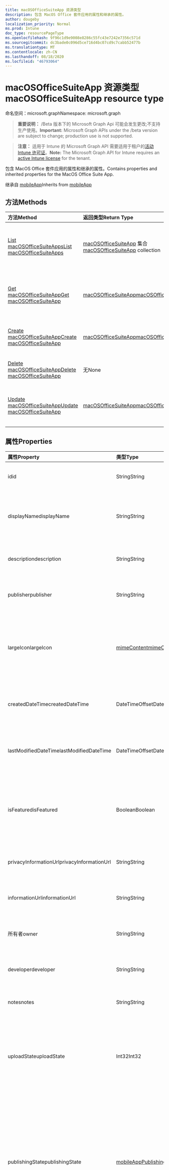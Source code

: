 ```yaml
---
title: macOSOfficeSuiteApp 资源类型
description: 包含 MacOS Office 套件应用的属性和继承的属性。
author: dougeby
localization_priority: Normal
ms.prod: Intune
doc_type: resourcePageType
ms.openlocfilehash: 9f96c1d9e9008e8286c55fc43e7242e7356c571d
ms.sourcegitcommit: dc3bade0c096d5ce716d4bc07cd9c7cabb52477b
ms.translationtype: MT
ms.contentlocale: zh-CN
ms.lasthandoff: 08/18/2020
ms.locfileid: "46793064"
---
```

# <a name="macosofficesuiteapp-resource-type"></a><span data-ttu-id="5d927-103">macOSOfficeSuiteApp 资源类型</span><span class="sxs-lookup"><span data-stu-id="5d927-103">macOSOfficeSuiteApp resource type</span></span>

<span data-ttu-id="5d927-104">命名空间：microsoft.graph</span><span class="sxs-lookup"><span data-stu-id="5d927-104">Namespace: microsoft.graph</span></span>

> <span data-ttu-id="5d927-105">**重要说明：** /Beta 版本下的 Microsoft Graph Api 可能会发生更改;不支持生产使用。</span><span class="sxs-lookup"><span data-stu-id="5d927-105">**Important:** Microsoft Graph APIs under the /beta version are subject to change; production use is not supported.</span></span>

> <span data-ttu-id="5d927-106">**注意：** 适用于 Intune 的 Microsoft Graph API 需要适用于租户的[活动 Intune 许可证](https://go.microsoft.com/fwlink/?linkid=839381)。</span><span class="sxs-lookup"><span data-stu-id="5d927-106">**Note:** The Microsoft Graph API for Intune requires an [active Intune license](https://go.microsoft.com/fwlink/?linkid=839381) for the tenant.</span></span>

<span data-ttu-id="5d927-107">包含 MacOS Office 套件应用的属性和继承的属性。</span><span class="sxs-lookup"><span data-stu-id="5d927-107">Contains properties and inherited properties for the MacOS Office Suite App.</span></span>


<span data-ttu-id="5d927-108">继承自 [mobileApp](../resources/intune-shared-mobileapp.md)</span><span class="sxs-lookup"><span data-stu-id="5d927-108">Inherits from [mobileApp](../resources/intune-shared-mobileapp.md)</span></span>

## <a name="methods"></a><span data-ttu-id="5d927-109">方法</span><span class="sxs-lookup"><span data-stu-id="5d927-109">Methods</span></span>
|<span data-ttu-id="5d927-110">方法</span><span class="sxs-lookup"><span data-stu-id="5d927-110">Method</span></span>|<span data-ttu-id="5d927-111">返回类型</span><span class="sxs-lookup"><span data-stu-id="5d927-111">Return Type</span></span>|<span data-ttu-id="5d927-112">说明</span><span class="sxs-lookup"><span data-stu-id="5d927-112">Description</span></span>|
|:---|:---|:---|
|[<span data-ttu-id="5d927-113">List macOSOfficeSuiteApps</span><span class="sxs-lookup"><span data-stu-id="5d927-113">List macOSOfficeSuiteApps</span></span>](../api/intune-apps-macosofficesuiteapp-list.md)|<span data-ttu-id="5d927-114">[macOSOfficeSuiteApp](../resources/intune-apps-macosofficesuiteapp.md) 集合</span><span class="sxs-lookup"><span data-stu-id="5d927-114">[macOSOfficeSuiteApp](../resources/intune-apps-macosofficesuiteapp.md) collection</span></span>|<span data-ttu-id="5d927-115">列出 [macOSOfficeSuiteApp](../resources/intune-apps-macosofficesuiteapp.md) 对象的属性和关系。</span><span class="sxs-lookup"><span data-stu-id="5d927-115">List properties and relationships of the [macOSOfficeSuiteApp](../resources/intune-apps-macosofficesuiteapp.md) objects.</span></span>|
|[<span data-ttu-id="5d927-116">Get macOSOfficeSuiteApp</span><span class="sxs-lookup"><span data-stu-id="5d927-116">Get macOSOfficeSuiteApp</span></span>](../api/intune-apps-macosofficesuiteapp-get.md)|[<span data-ttu-id="5d927-117">macOSOfficeSuiteApp</span><span class="sxs-lookup"><span data-stu-id="5d927-117">macOSOfficeSuiteApp</span></span>](../resources/intune-apps-macosofficesuiteapp.md)|<span data-ttu-id="5d927-118">读取 [macOSOfficeSuiteApp](../resources/intune-apps-macosofficesuiteapp.md) 对象的属性和关系。</span><span class="sxs-lookup"><span data-stu-id="5d927-118">Read properties and relationships of the [macOSOfficeSuiteApp](../resources/intune-apps-macosofficesuiteapp.md) object.</span></span>|
|[<span data-ttu-id="5d927-119">Create macOSOfficeSuiteApp</span><span class="sxs-lookup"><span data-stu-id="5d927-119">Create macOSOfficeSuiteApp</span></span>](../api/intune-apps-macosofficesuiteapp-create.md)|[<span data-ttu-id="5d927-120">macOSOfficeSuiteApp</span><span class="sxs-lookup"><span data-stu-id="5d927-120">macOSOfficeSuiteApp</span></span>](../resources/intune-apps-macosofficesuiteapp.md)|<span data-ttu-id="5d927-121">创建新的 [macOSOfficeSuiteApp](../resources/intune-apps-macosofficesuiteapp.md) 对象。</span><span class="sxs-lookup"><span data-stu-id="5d927-121">Create a new [macOSOfficeSuiteApp](../resources/intune-apps-macosofficesuiteapp.md) object.</span></span>|
|[<span data-ttu-id="5d927-122">Delete macOSOfficeSuiteApp</span><span class="sxs-lookup"><span data-stu-id="5d927-122">Delete macOSOfficeSuiteApp</span></span>](../api/intune-apps-macosofficesuiteapp-delete.md)|<span data-ttu-id="5d927-123">无</span><span class="sxs-lookup"><span data-stu-id="5d927-123">None</span></span>|<span data-ttu-id="5d927-124">删除 [macOSOfficeSuiteApp](../resources/intune-apps-macosofficesuiteapp.md)。</span><span class="sxs-lookup"><span data-stu-id="5d927-124">Deletes a [macOSOfficeSuiteApp](../resources/intune-apps-macosofficesuiteapp.md).</span></span>|
|[<span data-ttu-id="5d927-125">Update macOSOfficeSuiteApp</span><span class="sxs-lookup"><span data-stu-id="5d927-125">Update macOSOfficeSuiteApp</span></span>](../api/intune-apps-macosofficesuiteapp-update.md)|[<span data-ttu-id="5d927-126">macOSOfficeSuiteApp</span><span class="sxs-lookup"><span data-stu-id="5d927-126">macOSOfficeSuiteApp</span></span>](../resources/intune-apps-macosofficesuiteapp.md)|<span data-ttu-id="5d927-127">更新 [macOSOfficeSuiteApp](../resources/intune-apps-macosofficesuiteapp.md) 对象的属性。</span><span class="sxs-lookup"><span data-stu-id="5d927-127">Update the properties of a [macOSOfficeSuiteApp](../resources/intune-apps-macosofficesuiteapp.md) object.</span></span>|

## <a name="properties"></a><span data-ttu-id="5d927-128">属性</span><span class="sxs-lookup"><span data-stu-id="5d927-128">Properties</span></span>
|<span data-ttu-id="5d927-129">属性</span><span class="sxs-lookup"><span data-stu-id="5d927-129">Property</span></span>|<span data-ttu-id="5d927-130">类型</span><span class="sxs-lookup"><span data-stu-id="5d927-130">Type</span></span>|<span data-ttu-id="5d927-131">说明</span><span class="sxs-lookup"><span data-stu-id="5d927-131">Description</span></span>|
|:---|:---|:---|
|<span data-ttu-id="5d927-132">id</span><span class="sxs-lookup"><span data-stu-id="5d927-132">id</span></span>|<span data-ttu-id="5d927-133">String</span><span class="sxs-lookup"><span data-stu-id="5d927-133">String</span></span>|<span data-ttu-id="5d927-134">实体的键。</span><span class="sxs-lookup"><span data-stu-id="5d927-134">Key of the entity.</span></span> <span data-ttu-id="5d927-135">继承自 [mobileApp](../resources/intune-shared-mobileapp.md)</span><span class="sxs-lookup"><span data-stu-id="5d927-135">Inherited from [mobileApp](../resources/intune-shared-mobileapp.md)</span></span>|
|<span data-ttu-id="5d927-136">displayName</span><span class="sxs-lookup"><span data-stu-id="5d927-136">displayName</span></span>|<span data-ttu-id="5d927-137">String</span><span class="sxs-lookup"><span data-stu-id="5d927-137">String</span></span>|<span data-ttu-id="5d927-138">管理员提供或导入的应用标题。</span><span class="sxs-lookup"><span data-stu-id="5d927-138">The admin provided or imported title of the app.</span></span> <span data-ttu-id="5d927-139">继承自 [mobileApp](../resources/intune-shared-mobileapp.md)</span><span class="sxs-lookup"><span data-stu-id="5d927-139">Inherited from [mobileApp](../resources/intune-shared-mobileapp.md)</span></span>|
|<span data-ttu-id="5d927-140">description</span><span class="sxs-lookup"><span data-stu-id="5d927-140">description</span></span>|<span data-ttu-id="5d927-141">String</span><span class="sxs-lookup"><span data-stu-id="5d927-141">String</span></span>|<span data-ttu-id="5d927-142">应用的说明。</span><span class="sxs-lookup"><span data-stu-id="5d927-142">The description of the app.</span></span> <span data-ttu-id="5d927-143">继承自 [mobileApp](../resources/intune-shared-mobileapp.md)</span><span class="sxs-lookup"><span data-stu-id="5d927-143">Inherited from [mobileApp](../resources/intune-shared-mobileapp.md)</span></span>|
|<span data-ttu-id="5d927-144">publisher</span><span class="sxs-lookup"><span data-stu-id="5d927-144">publisher</span></span>|<span data-ttu-id="5d927-145">String</span><span class="sxs-lookup"><span data-stu-id="5d927-145">String</span></span>|<span data-ttu-id="5d927-146">应用的发布者。</span><span class="sxs-lookup"><span data-stu-id="5d927-146">The publisher of the app.</span></span> <span data-ttu-id="5d927-147">继承自 [mobileApp](../resources/intune-shared-mobileapp.md)</span><span class="sxs-lookup"><span data-stu-id="5d927-147">Inherited from [mobileApp](../resources/intune-shared-mobileapp.md)</span></span>|
|<span data-ttu-id="5d927-148">largeIcon</span><span class="sxs-lookup"><span data-stu-id="5d927-148">largeIcon</span></span>|[<span data-ttu-id="5d927-149">mimeContent</span><span class="sxs-lookup"><span data-stu-id="5d927-149">mimeContent</span></span>](../resources/intune-shared-mimecontent.md)|<span data-ttu-id="5d927-150">要显示在应用详细信息中并用于图标上传的大图标。</span><span class="sxs-lookup"><span data-stu-id="5d927-150">The large icon, to be displayed in the app details and used for upload of the icon.</span></span> <span data-ttu-id="5d927-151">继承自 [mobileApp](../resources/intune-shared-mobileapp.md)</span><span class="sxs-lookup"><span data-stu-id="5d927-151">Inherited from [mobileApp](../resources/intune-shared-mobileapp.md)</span></span>|
|<span data-ttu-id="5d927-152">createdDateTime</span><span class="sxs-lookup"><span data-stu-id="5d927-152">createdDateTime</span></span>|<span data-ttu-id="5d927-153">DateTimeOffset</span><span class="sxs-lookup"><span data-stu-id="5d927-153">DateTimeOffset</span></span>|<span data-ttu-id="5d927-154">创建应用的日期和时间。</span><span class="sxs-lookup"><span data-stu-id="5d927-154">The date and time the app was created.</span></span> <span data-ttu-id="5d927-155">继承自 [mobileApp](../resources/intune-shared-mobileapp.md)</span><span class="sxs-lookup"><span data-stu-id="5d927-155">Inherited from [mobileApp](../resources/intune-shared-mobileapp.md)</span></span>|
|<span data-ttu-id="5d927-156">lastModifiedDateTime</span><span class="sxs-lookup"><span data-stu-id="5d927-156">lastModifiedDateTime</span></span>|<span data-ttu-id="5d927-157">DateTimeOffset</span><span class="sxs-lookup"><span data-stu-id="5d927-157">DateTimeOffset</span></span>|<span data-ttu-id="5d927-158">上次修改应用的日期和时间。</span><span class="sxs-lookup"><span data-stu-id="5d927-158">The date and time the app was last modified.</span></span> <span data-ttu-id="5d927-159">继承自 [mobileApp](../resources/intune-shared-mobileapp.md)</span><span class="sxs-lookup"><span data-stu-id="5d927-159">Inherited from [mobileApp](../resources/intune-shared-mobileapp.md)</span></span>|
|<span data-ttu-id="5d927-160">isFeatured</span><span class="sxs-lookup"><span data-stu-id="5d927-160">isFeatured</span></span>|<span data-ttu-id="5d927-161">Boolean</span><span class="sxs-lookup"><span data-stu-id="5d927-161">Boolean</span></span>|<span data-ttu-id="5d927-162">指示应用是否被管理员标记为特色的值。继承自 [mobileApp](../resources/intune-shared-mobileapp.md)</span><span class="sxs-lookup"><span data-stu-id="5d927-162">The value indicating whether the app is marked as featured by the admin. Inherited from [mobileApp](../resources/intune-shared-mobileapp.md)</span></span>|
|<span data-ttu-id="5d927-163">privacyInformationUrl</span><span class="sxs-lookup"><span data-stu-id="5d927-163">privacyInformationUrl</span></span>|<span data-ttu-id="5d927-164">String</span><span class="sxs-lookup"><span data-stu-id="5d927-164">String</span></span>|<span data-ttu-id="5d927-165">隐私声明 URL。</span><span class="sxs-lookup"><span data-stu-id="5d927-165">The privacy statement Url.</span></span> <span data-ttu-id="5d927-166">继承自 [mobileApp](../resources/intune-shared-mobileapp.md)</span><span class="sxs-lookup"><span data-stu-id="5d927-166">Inherited from [mobileApp](../resources/intune-shared-mobileapp.md)</span></span>|
|<span data-ttu-id="5d927-167">informationUrl</span><span class="sxs-lookup"><span data-stu-id="5d927-167">informationUrl</span></span>|<span data-ttu-id="5d927-168">String</span><span class="sxs-lookup"><span data-stu-id="5d927-168">String</span></span>|<span data-ttu-id="5d927-169">详细信息 URL。</span><span class="sxs-lookup"><span data-stu-id="5d927-169">The more information Url.</span></span> <span data-ttu-id="5d927-170">继承自 [mobileApp](../resources/intune-shared-mobileapp.md)</span><span class="sxs-lookup"><span data-stu-id="5d927-170">Inherited from [mobileApp](../resources/intune-shared-mobileapp.md)</span></span>|
|<span data-ttu-id="5d927-171">所有者</span><span class="sxs-lookup"><span data-stu-id="5d927-171">owner</span></span>|<span data-ttu-id="5d927-172">String</span><span class="sxs-lookup"><span data-stu-id="5d927-172">String</span></span>|<span data-ttu-id="5d927-173">应用的所有者。</span><span class="sxs-lookup"><span data-stu-id="5d927-173">The owner of the app.</span></span> <span data-ttu-id="5d927-174">继承自 [mobileApp](../resources/intune-shared-mobileapp.md)</span><span class="sxs-lookup"><span data-stu-id="5d927-174">Inherited from [mobileApp](../resources/intune-shared-mobileapp.md)</span></span>|
|<span data-ttu-id="5d927-175">developer</span><span class="sxs-lookup"><span data-stu-id="5d927-175">developer</span></span>|<span data-ttu-id="5d927-176">String</span><span class="sxs-lookup"><span data-stu-id="5d927-176">String</span></span>|<span data-ttu-id="5d927-177">应用的开发者。</span><span class="sxs-lookup"><span data-stu-id="5d927-177">The developer of the app.</span></span> <span data-ttu-id="5d927-178">继承自 [mobileApp](../resources/intune-shared-mobileapp.md)</span><span class="sxs-lookup"><span data-stu-id="5d927-178">Inherited from [mobileApp](../resources/intune-shared-mobileapp.md)</span></span>|
|<span data-ttu-id="5d927-179">notes</span><span class="sxs-lookup"><span data-stu-id="5d927-179">notes</span></span>|<span data-ttu-id="5d927-180">String</span><span class="sxs-lookup"><span data-stu-id="5d927-180">String</span></span>|<span data-ttu-id="5d927-181">应用的备注。</span><span class="sxs-lookup"><span data-stu-id="5d927-181">Notes for the app.</span></span> <span data-ttu-id="5d927-182">继承自 [mobileApp](../resources/intune-shared-mobileapp.md)</span><span class="sxs-lookup"><span data-stu-id="5d927-182">Inherited from [mobileApp](../resources/intune-shared-mobileapp.md)</span></span>|
|<span data-ttu-id="5d927-183">uploadState</span><span class="sxs-lookup"><span data-stu-id="5d927-183">uploadState</span></span>|<span data-ttu-id="5d927-184">Int32</span><span class="sxs-lookup"><span data-stu-id="5d927-184">Int32</span></span>|<span data-ttu-id="5d927-185">上载状态。</span><span class="sxs-lookup"><span data-stu-id="5d927-185">The upload state.</span></span> <span data-ttu-id="5d927-186">可能的值包括： 0- `Not Ready` 、1- `Ready` 、2- `Processing` 。</span><span class="sxs-lookup"><span data-stu-id="5d927-186">Possible values are: 0 - `Not Ready`, 1 - `Ready`, 2 - `Processing`.</span></span> <span data-ttu-id="5d927-187">继承自 [mobileApp](../resources/intune-shared-mobileapp.md)</span><span class="sxs-lookup"><span data-stu-id="5d927-187">Inherited from [mobileApp](../resources/intune-shared-mobileapp.md)</span></span>|
|<span data-ttu-id="5d927-188">publishingState</span><span class="sxs-lookup"><span data-stu-id="5d927-188">publishingState</span></span>|[<span data-ttu-id="5d927-189">mobileAppPublishingState</span><span class="sxs-lookup"><span data-stu-id="5d927-189">mobileAppPublishingState</span></span>](../resources/intune-apps-mobileapppublishingstate.md)|<span data-ttu-id="5d927-190">应用的发布状态。</span><span class="sxs-lookup"><span data-stu-id="5d927-190">The publishing state for the app.</span></span> <span data-ttu-id="5d927-191">除非应用已发布，否则无法分配应用。</span><span class="sxs-lookup"><span data-stu-id="5d927-191">The app cannot be assigned unless the app is published.</span></span> <span data-ttu-id="5d927-192">继承自 [mobileApp](../resources/intune-shared-mobileapp.md)。</span><span class="sxs-lookup"><span data-stu-id="5d927-192">Inherited from [mobileApp](../resources/intune-shared-mobileapp.md).</span></span> <span data-ttu-id="5d927-193">可取值为：`notPublished`、`processing`、`published`。</span><span class="sxs-lookup"><span data-stu-id="5d927-193">Possible values are: `notPublished`, `processing`, `published`.</span></span>|
|<span data-ttu-id="5d927-194">isAssigned</span><span class="sxs-lookup"><span data-stu-id="5d927-194">isAssigned</span></span>|<span data-ttu-id="5d927-195">Boolean</span><span class="sxs-lookup"><span data-stu-id="5d927-195">Boolean</span></span>|<span data-ttu-id="5d927-196">指示是否至少向一个组分配了应用程序的值。</span><span class="sxs-lookup"><span data-stu-id="5d927-196">The value indicating whether the app is assigned to at least one group.</span></span> <span data-ttu-id="5d927-197">继承自 [mobileApp](../resources/intune-shared-mobileapp.md)</span><span class="sxs-lookup"><span data-stu-id="5d927-197">Inherited from [mobileApp](../resources/intune-shared-mobileapp.md)</span></span>|
|<span data-ttu-id="5d927-198">roleScopeTagIds</span><span class="sxs-lookup"><span data-stu-id="5d927-198">roleScopeTagIds</span></span>|<span data-ttu-id="5d927-199">字符串集合</span><span class="sxs-lookup"><span data-stu-id="5d927-199">String collection</span></span>|<span data-ttu-id="5d927-200">此移动应用的作用域标记 id 列表。</span><span class="sxs-lookup"><span data-stu-id="5d927-200">List of scope tag ids for this mobile app.</span></span> <span data-ttu-id="5d927-201">继承自 [mobileApp](../resources/intune-shared-mobileapp.md)</span><span class="sxs-lookup"><span data-stu-id="5d927-201">Inherited from [mobileApp](../resources/intune-shared-mobileapp.md)</span></span>|
|<span data-ttu-id="5d927-202">dependentAppCount</span><span class="sxs-lookup"><span data-stu-id="5d927-202">dependentAppCount</span></span>|<span data-ttu-id="5d927-203">Int32</span><span class="sxs-lookup"><span data-stu-id="5d927-203">Int32</span></span>|<span data-ttu-id="5d927-204">子应用程序的依赖项总数。</span><span class="sxs-lookup"><span data-stu-id="5d927-204">The total number of dependencies the child app has.</span></span> <span data-ttu-id="5d927-205">继承自 [mobileApp](../resources/intune-shared-mobileapp.md)</span><span class="sxs-lookup"><span data-stu-id="5d927-205">Inherited from [mobileApp](../resources/intune-shared-mobileapp.md)</span></span>|

## <a name="relationships"></a><span data-ttu-id="5d927-206">关系</span><span class="sxs-lookup"><span data-stu-id="5d927-206">Relationships</span></span>
|<span data-ttu-id="5d927-207">关系</span><span class="sxs-lookup"><span data-stu-id="5d927-207">Relationship</span></span>|<span data-ttu-id="5d927-208">类型</span><span class="sxs-lookup"><span data-stu-id="5d927-208">Type</span></span>|<span data-ttu-id="5d927-209">说明</span><span class="sxs-lookup"><span data-stu-id="5d927-209">Description</span></span>|
|:---|:---|:---|
|<span data-ttu-id="5d927-210">categories</span><span class="sxs-lookup"><span data-stu-id="5d927-210">categories</span></span>|<span data-ttu-id="5d927-211">[mobileAppCategory](../resources/intune-apps-mobileappcategory.md) 集合</span><span class="sxs-lookup"><span data-stu-id="5d927-211">[mobileAppCategory](../resources/intune-apps-mobileappcategory.md) collection</span></span>|<span data-ttu-id="5d927-212">此应用的类别列表。</span><span class="sxs-lookup"><span data-stu-id="5d927-212">The list of categories for this app.</span></span> <span data-ttu-id="5d927-213">继承自 [mobileApp](../resources/intune-shared-mobileapp.md)</span><span class="sxs-lookup"><span data-stu-id="5d927-213">Inherited from [mobileApp](../resources/intune-shared-mobileapp.md)</span></span>|
|<span data-ttu-id="5d927-214">assignments</span><span class="sxs-lookup"><span data-stu-id="5d927-214">assignments</span></span>|<span data-ttu-id="5d927-215">[mobileAppAssignment](../resources/intune-apps-mobileappassignment.md) 集合</span><span class="sxs-lookup"><span data-stu-id="5d927-215">[mobileAppAssignment](../resources/intune-apps-mobileappassignment.md) collection</span></span>|<span data-ttu-id="5d927-216">此移动应用的组分配的列表。</span><span class="sxs-lookup"><span data-stu-id="5d927-216">The list of group assignments for this mobile app.</span></span> <span data-ttu-id="5d927-217">继承自 [mobileApp](../resources/intune-shared-mobileapp.md)</span><span class="sxs-lookup"><span data-stu-id="5d927-217">Inherited from [mobileApp](../resources/intune-shared-mobileapp.md)</span></span>|
|<span data-ttu-id="5d927-218">installSummary</span><span class="sxs-lookup"><span data-stu-id="5d927-218">installSummary</span></span>|[<span data-ttu-id="5d927-219">mobileAppInstallSummary</span><span class="sxs-lookup"><span data-stu-id="5d927-219">mobileAppInstallSummary</span></span>](../resources/intune-apps-mobileappinstallsummary.md)|<span data-ttu-id="5d927-220">移动应用安装摘要。</span><span class="sxs-lookup"><span data-stu-id="5d927-220">Mobile App Install Summary.</span></span> <span data-ttu-id="5d927-221">继承自 [mobileApp](../resources/intune-shared-mobileapp.md)</span><span class="sxs-lookup"><span data-stu-id="5d927-221">Inherited from [mobileApp](../resources/intune-shared-mobileapp.md)</span></span>|
|<span data-ttu-id="5d927-222">deviceStatuses</span><span class="sxs-lookup"><span data-stu-id="5d927-222">deviceStatuses</span></span>|<span data-ttu-id="5d927-223">[mobileAppInstallStatus](../resources/intune-apps-mobileappinstallstatus.md) 集合</span><span class="sxs-lookup"><span data-stu-id="5d927-223">[mobileAppInstallStatus](../resources/intune-apps-mobileappinstallstatus.md) collection</span></span>|<span data-ttu-id="5d927-224">此移动应用程序的安装状态列表。</span><span class="sxs-lookup"><span data-stu-id="5d927-224">The list of installation states for this mobile app.</span></span> <span data-ttu-id="5d927-225">继承自 [mobileApp](../resources/intune-shared-mobileapp.md)</span><span class="sxs-lookup"><span data-stu-id="5d927-225">Inherited from [mobileApp](../resources/intune-shared-mobileapp.md)</span></span>|
|<span data-ttu-id="5d927-226">userStatuses</span><span class="sxs-lookup"><span data-stu-id="5d927-226">userStatuses</span></span>|<span data-ttu-id="5d927-227">[userAppInstallStatus](../resources/intune-apps-userappinstallstatus.md) 集合</span><span class="sxs-lookup"><span data-stu-id="5d927-227">[userAppInstallStatus](../resources/intune-apps-userappinstallstatus.md) collection</span></span>|<span data-ttu-id="5d927-228">此移动应用程序的安装状态列表。</span><span class="sxs-lookup"><span data-stu-id="5d927-228">The list of installation states for this mobile app.</span></span> <span data-ttu-id="5d927-229">继承自 [mobileApp](../resources/intune-shared-mobileapp.md)</span><span class="sxs-lookup"><span data-stu-id="5d927-229">Inherited from [mobileApp](../resources/intune-shared-mobileapp.md)</span></span>|
|<span data-ttu-id="5d927-230">相互</span><span class="sxs-lookup"><span data-stu-id="5d927-230">relationships</span></span>|<span data-ttu-id="5d927-231">[mobileAppRelationship](../resources/intune-apps-mobileapprelationship.md) 集合</span><span class="sxs-lookup"><span data-stu-id="5d927-231">[mobileAppRelationship](../resources/intune-apps-mobileapprelationship.md) collection</span></span>|<span data-ttu-id="5d927-232">此移动应用的关系列表。</span><span class="sxs-lookup"><span data-stu-id="5d927-232">List of relationships for this mobile app.</span></span> <span data-ttu-id="5d927-233">继承自 [mobileApp](../resources/intune-shared-mobileapp.md)</span><span class="sxs-lookup"><span data-stu-id="5d927-233">Inherited from [mobileApp](../resources/intune-shared-mobileapp.md)</span></span>|

## <a name="json-representation"></a><span data-ttu-id="5d927-234">JSON 表示形式</span><span class="sxs-lookup"><span data-stu-id="5d927-234">JSON Representation</span></span>
<span data-ttu-id="5d927-235">下面是资源的 JSON 表示形式。</span><span class="sxs-lookup"><span data-stu-id="5d927-235">Here is a JSON representation of the resource.</span></span>
<!-- {
  "blockType": "resource",
  "keyProperty": "id",
  "@odata.type": "microsoft.graph.macOSOfficeSuiteApp"
}
-->
``` json
{
  "@odata.type": "#microsoft.graph.macOSOfficeSuiteApp",
  "id": "String (identifier)",
  "displayName": "String",
  "description": "String",
  "publisher": "String",
  "largeIcon": {
    "@odata.type": "microsoft.graph.mimeContent",
    "type": "String",
    "value": "binary"
  },
  "createdDateTime": "String (timestamp)",
  "lastModifiedDateTime": "String (timestamp)",
  "isFeatured": true,
  "privacyInformationUrl": "String",
  "informationUrl": "String",
  "owner": "String",
  "developer": "String",
  "notes": "String",
  "uploadState": 1024,
  "publishingState": "String",
  "isAssigned": true,
  "roleScopeTagIds": [
    "String"
  ],
  "dependentAppCount": 1024
}
```



